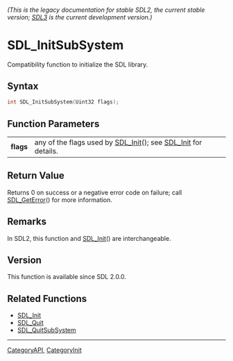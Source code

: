 ###### (This is the legacy documentation for stable SDL2, the current stable version; [SDL3](https://wiki.libsdl.org/SDL3/) is the current development version.)
# SDL_InitSubSystem

Compatibility function to initialize the SDL library.

## Syntax

```c
int SDL_InitSubSystem(Uint32 flags);

```

## Function Parameters

|               |                                                                                        |
| ------------- | -------------------------------------------------------------------------------------- |
| **flags**     | any of the flags used by [SDL_Init](SDL_Init.md)(); see [SDL_Init](SDL_Init.md) for details. |

## Return Value

Returns 0 on success or a negative error code on failure; call
[SDL_GetError](SDL_GetError.md)() for more information.

## Remarks

In SDL2, this function and [SDL_Init](SDL_Init.md)() are interchangeable.

## Version

This function is available since SDL 2.0.0.

## Related Functions

* [SDL_Init](SDL_Init.md)
* [SDL_Quit](SDL_Quit.md)
* [SDL_QuitSubSystem](SDL_QuitSubSystem.md)

----
[CategoryAPI](CategoryAPI.md), [CategoryInit](CategoryInit.md)
